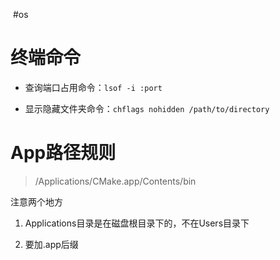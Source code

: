  #os  

# 终端命令

- 查询端口占用命令：`lsof -i :port`

- 显示隐藏文件夹命令：`chflags nohidden /path/to/directory`

# App路径规则

> /Applications/CMake.app/Contents/bin

注意两个地方

1. Applications目录是在磁盘根目录下的，不在Users目录下

2. 要加.app后缀